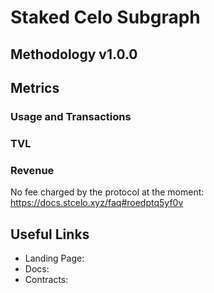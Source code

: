 # Staked Celo Subgraph

## Methodology v1.0.0

## Metrics

### Usage and Transactions

### TVL

### Revenue

No fee charged by the protocol at the moment: https://docs.stcelo.xyz/faq#roedptq5yf0v

## Useful Links

- Landing Page:
- Docs:
- Contracts:
